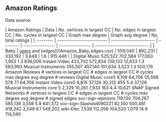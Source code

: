 
## Amazon Ratings

Data source: 

| Amazon Ratings | Data | No. vertices  in largest CC | No. edges  in largest CC | No. cycles in largest CC | Graph max degree | Graph avg degree | No. total ratings |
| :-------- | ------------------------- | ---------------------- | -------- | ---------------- | ---------------- | --------------------------- |
| Baby	  | [users](Amazon_Baby_users.csv) and [edges]((Amazon_Baby_edges.csv) | 559,040 | 892,231 | 333,192 | 3,648 | 1.6 | 915,446 |
| Digital Music	525,522	702,584	177,063	1,953	1.3	836,006
Instant Video	433,702	572,834	139,133	12,633	1.3	583,993
Musical Instruments	355,507	457,140	101,634	3,523	1.3	500,176
Amazon Reviews	# vertices  in largest CC	# edges  in largest CC	# cycles	max degree	avg degree	# reviews
Digital Music core5	9,109	64,706	55,598	578	7.1	64,706
Instant Video core5	6,815	37,126	30,312	455	5.4	37,126
Musical Instruments core 5	2,329	10,261	7,933	163	4.4	10,621
SNAP Signed Networks	# vertices in largest CC	# edges  in largest CC	# cycles	max degree	avg degree	# signed edges
soc-sign-epinions	119,130	704,267	585,138	3,558	5.9	841,372
soc-sign-Slashdot090221	82,140	500,481	418,342	2,548	6.1	549,202
wiki-Elec	7,539	112,058	104,520	1,079	14.9	114,040
